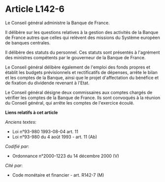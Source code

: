 # Article L142-6

Le Conseil général administre la Banque de France.

Il délibère sur les questions relatives à la gestion des activités de la Banque de France autres que celles qui relèvent des
missions du Système européen de banques centrales.

Il délibère des statuts du personnel. Ces statuts sont présentés à l'agrément des ministres compétents par le gouverneur de
la Banque de France.

Le Conseil général délibère également de l'emploi des fonds propres et établit les budgets prévisionnels et rectificatifs de
dépenses, arrête le bilan et les comptes de la Banque, ainsi que le projet d'affectation du bénéfice et de fixation du
dividende revenant à l'Etat.

Le Conseil général désigne deux commissaires aux comptes chargés de vérifier les comptes de la Banque de France. Ils sont
convoqués à la réunion du Conseil général, qui arrête les comptes de l'exercice écoulé.

**Liens relatifs à cet article**

_Anciens textes_:

  - Loi n°93-980 1993-08-04 art. 11
  - Loi n°93-980 du 4 août 1993 - art. 11 (Ab)

_Codifié par_:

  - Ordonnance n°2000-1223 du 14 décembre 2000 (V)

_Cité par_:

  - Code monétaire et financier - art. R142-7 (M)
